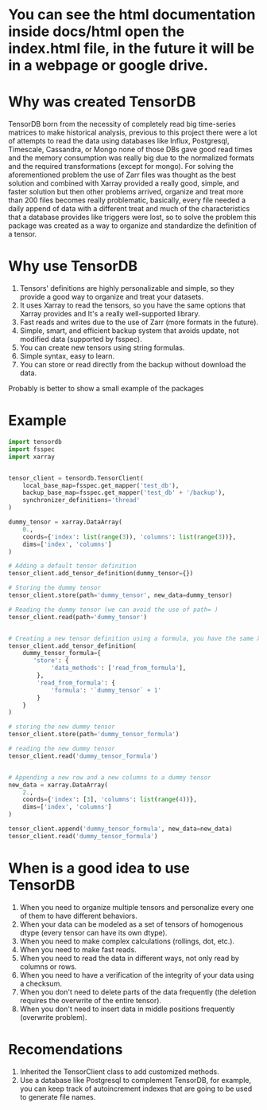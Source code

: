 # You can see the html documentation inside docs/html open the index.html file, in the future it will be in a webpage or google drive.

# Why was created TensorDB
TensorDB born from the necessity of completely read big time-series matrices to make historical analysis, previous to this project there were a lot of attempts to read the data using databases like Influx, Postgresql, Timescale, Cassandra, or Mongo none of those DBs gave good read times and the memory consumption was really big due to the normalized formats and the required transformations (except for mongo). For solving the aforementioned problem the use of Zarr files was thought as the best solution and combined with Xarray provided a really good, simple, and faster solution but then other problems arrived, organize and treat more than 200 files becomes really problematic, basically, every file needed a daily append of data with a different treat and much of the characteristics that a database provides like triggers were lost, so to solve the problem this package was created as a way to organize and standardize the definition of a tensor.

# Why use TensorDB
1. Tensors' definitions are highly personalizable and simple, so they provide a good way to organize and treat your datasets.
2. It uses Xarray to read the tensors, so you have the same options that Xarray provides and It's a really well-supported library.
3. Fast reads and writes due to the use of Zarr (more formats in the future).
4. Simple, smart, and efficient backup system that avoids update, not modified data (supported by fsspec).
5. You can create new tensors using string formulas.
6. Simple syntax, easy to learn.
7. You can store or read directly from the backup without download the data.

Probably is better to show a small example of the packages
# Example
```py
import tensordb
import fsspec
import xarray


tensor_client = tensordb.TensorClient(
    local_base_map=fsspec.get_mapper('test_db'),
    backup_base_map=fsspec.get_mapper('test_db' + '/backup'),
    synchronizer_definitions='thread'
)

dummy_tensor = xarray.DataArray(
    0.,
    coords={'index': list(range(3)), 'columns': list(range(3))},
    dims=['index', 'columns']
)

# Adding a default tensor definition
tensor_client.add_tensor_definition(dummy_tensor={})

# Storing the dummy tensor
tensor_client.store(path='dummy_tensor', new_data=dummy_tensor)

# Reading the dummy tensor (we can avoid the use of path= )
tensor_client.read(path='dummy_tensor')


# Creating a new tensor definition using a formula, you have the same Xarray methods but the tensor name need to be wrapped by ``
tensor_client.add_tensor_definition(
    dummy_tensor_formula={
       'store': {
            'data_methods': ['read_from_formula'],
        },
        'read_from_formula': {
            'formula': '`dummy_tensor` + 1'
        }
    }
)

# storing the new dummy tensor
tensor_client.store(path='dummy_tensor_formula')

# reading the new dummy tensor
tensor_client.read('dummy_tensor_formula')


# Appending a new row and a new columns to a dummy tensor
new_data = xarray.DataArray(
    2.,
    coords={'index': [3], 'columns': list(range(4))},
    dims=['index', 'columns']
)

tensor_client.append('dummy_tensor_formula', new_data=new_data)
tensor_client.read('dummy_tensor_formula')
```

# When is a good idea to use TensorDB
1. When you need to organize multiple tensors and personalize every one of them to have different behaviors.
2. When your data can be modeled as a set of tensors of homogenous dtype (every tensor can have its own dtype).
3. When you need to make complex calculations (rollings, dot, etc.).
4. When you need to make fast reads.
5. When you need to read the data in different ways, not only read by columns or rows.
6. When you need to have a verification of the integrity of your data using a checksum.
7. When you don't need to delete parts of the data frequently (the deletion requires the overwrite of the entire tensor).
8. When you don't need to insert data in middle positions frequently (overwrite problem).

# Recomendations
1. Inherited the TensorClient class to add customized methods.
2. Use a database like Postgresql to complement TensorDB, for example, you can keep track of autoincrement indexes that are going to be used to generate file names.

